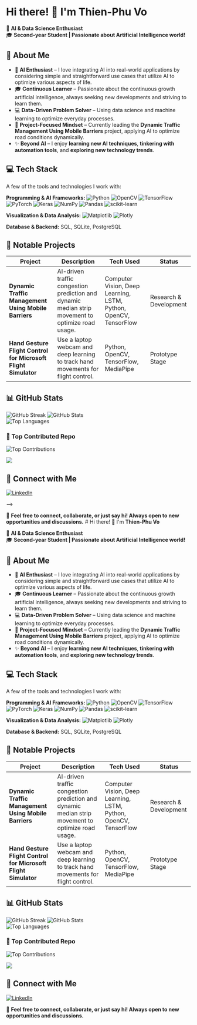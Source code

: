 # Hi there! 👋 I'm **Thien-Phu Vo** 

🚀 **AI & Data Science Enthusiast**  
🎓 **Second-year Student | Passionate about Artificial Intelligence world!**  


## 🔹 About Me  
- 🧠 **AI Enthusiast** – I love integrating AI into real-world applications by considering simple and straightforward use cases that utilize AI to optimize various aspects of life.  
- 🎓 **Continuous Learner** – Passionate about the continuous growth artificial intelligence, always seeking new developments and striving to learn them.  
- 💻 **Data-Driven Problem Solver** – Using data science and machine learning to optimize everyday processes.  
- 🚀 **Project-Focused Mindset** – Currently leading the **Dynamic Traffic Management Using Mobile Barriers** project, applying AI to optimize road conditions dynamically.  
- ✨ **Beyond AI** – I enjoy **learning new AI techniques**, **tinkering with automation tools**, and **exploring new technology trends**.  



## 💻 Tech Stack  
A few of the tools and technologies I work with:  

**Programming & AI Frameworks:** 
![Python](https://img.shields.io/badge/python-3670A0?style=for-the-badge&logo=python&logoColor=ffdd54) ![OpenCV](https://img.shields.io/badge/opencv-%23white.svg?style=for-the-badge&logo=opencv&logoColor=white) ![TensorFlow](https://img.shields.io/badge/TensorFlow-%23FF6F00.svg?style=for-the-badge&logo=TensorFlow&logoColor=white) ![PyTorch](https://img.shields.io/badge/PyTorch-%23EE4C2C.svg?style=for-the-badge&logo=PyTorch&logoColor=white) ![Keras](https://img.shields.io/badge/Keras-%23D00000.svg?style=for-the-badge&logo=Keras&logoColor=white) ![NumPy](https://img.shields.io/badge/numpy-%23013243.svg?style=for-the-badge&logo=numpy&logoColor=white) ![Pandas](https://img.shields.io/badge/pandas-%23150458.svg?style=for-the-badge&logo=pandas&logoColor=white) ![scikit-learn](https://img.shields.io/badge/scikit--learn-%23F7931E.svg?style=for-the-badge&logo=scikit-learn&logoColor=white)  

**Visualization & Data Analysis:** 
![Matplotlib](https://img.shields.io/badge/Matplotlib-%23ffffff.svg?style=for-the-badge&logo=Matplotlib&logoColor=black) ![Plotly](https://img.shields.io/badge/Plotly-%233F4F75.svg?style=for-the-badge&logo=plotly&logoColor=white)  

**Database & Backend:** SQL, SQLite, PostgreSQL  



## 📂 Notable Projects  

| Project | Description | Tech Used | Status |
|---------|------------|-----------|--------|
| **Dynamic Traffic Management Using Mobile Barriers** | AI-driven traffic congestion prediction and dynamic median strip movement to optimize road usage. | Computer Vision, Deep Learning, LSTM, Python, OpenCV, TensorFlow | Research & Development |
| **Hand Gesture Flight Control for Microsoft Flight Simulator** | Use a laptop webcam and deep learning to track hand movements for flight control. | Python, OpenCV, TensorFlow, MediaPipe | Prototype Stage |



## 📊 GitHub Stats  
![GitHub Streak](https://github-readme-streak-stats.herokuapp.com/?user=phuvo05&theme=dark&hide_border=false) ![GitHub Stats](https://github-readme-stats.vercel.app/api?username=phuvo05&theme=dark&hide_border=false&include_all_commits=true&count_private=true)    
![Top Languages](https://github-readme-stats.vercel.app/api/top-langs/?username=phuvo05&theme=dark&hide_border=false&layout=compact)  

### 💪 Top Contributed Repo  
![Top Contributions](https://github-contributor-stats.vercel.app/api?username=phuvo05&limit=5&theme=dark&combine_all_yearly_contributions=true)  

[![](https://visitcount.itsvg.in/api?id=phuvo05&icon=0&color=13)](https://visitcount.itsvg.in)  



## 🔹 Connect with Me  

[![LinkedIn](https://img.shields.io/badge/LinkedIn-%230077B5.svg?logo=linkedin&logoColor=white)](https://www.linkedin.com/in/phu-vo-3a36621ab/)  
<!-- [![Stack Overflow](https://img.shields.io/badge/-Stackoverflow-FE7A16?logo=stack-overflow&logoColor=white)](https://stackoverflow.com/users/25495769)  
<!-- [![YouTube](https://img.shields.io/badge/YouTube-%23FF0000.svg?logo=YouTube&logoColor=white)](https://youtube.com/@hei_isme)   -->
<!-- [![Instagram](https://img.shields.io/badge/Instagram-%23E4405F.svg?logo=Instagram&logoColor=white)](https://instagram.com/hei.isme)   --> -->

📩 **Feel free to connect, collaborate, or just say hi! Always open to new opportunities and discussions.**  # Hi there! 👋 I'm **Thien-Phu Vo** 

🚀 **AI & Data Science Enthusiast**  
🎓 **Second-year Student | Passionate about Artificial Intelligence world!**  


## 🔹 About Me  
- 🧠 **AI Enthusiast** – I love integrating AI into real-world applications by considering simple and straightforward use cases that utilize AI to optimize various aspects of life.  
- 🎓 **Continuous Learner** – Passionate about the continuous growth artificial intelligence, always seeking new developments and striving to learn them.  
- 💻 **Data-Driven Problem Solver** – Using data science and machine learning to optimize everyday processes.  
- 🚀 **Project-Focused Mindset** – Currently leading the **Dynamic Traffic Management Using Mobile Barriers** project, applying AI to optimize road conditions dynamically.  
- ✨ **Beyond AI** – I enjoy **learning new AI techniques**, **tinkering with automation tools**, and **exploring new technology trends**.  



## 💻 Tech Stack  
A few of the tools and technologies I work with:  

**Programming & AI Frameworks:** 
![Python](https://img.shields.io/badge/python-3670A0?style=for-the-badge&logo=python&logoColor=ffdd54) ![OpenCV](https://img.shields.io/badge/opencv-%23white.svg?style=for-the-badge&logo=opencv&logoColor=white) ![TensorFlow](https://img.shields.io/badge/TensorFlow-%23FF6F00.svg?style=for-the-badge&logo=TensorFlow&logoColor=white) ![PyTorch](https://img.shields.io/badge/PyTorch-%23EE4C2C.svg?style=for-the-badge&logo=PyTorch&logoColor=white) ![Keras](https://img.shields.io/badge/Keras-%23D00000.svg?style=for-the-badge&logo=Keras&logoColor=white) ![NumPy](https://img.shields.io/badge/numpy-%23013243.svg?style=for-the-badge&logo=numpy&logoColor=white) ![Pandas](https://img.shields.io/badge/pandas-%23150458.svg?style=for-the-badge&logo=pandas&logoColor=white) ![scikit-learn](https://img.shields.io/badge/scikit--learn-%23F7931E.svg?style=for-the-badge&logo=scikit-learn&logoColor=white)  

**Visualization & Data Analysis:** 
![Matplotlib](https://img.shields.io/badge/Matplotlib-%23ffffff.svg?style=for-the-badge&logo=Matplotlib&logoColor=black) ![Plotly](https://img.shields.io/badge/Plotly-%233F4F75.svg?style=for-the-badge&logo=plotly&logoColor=white)  

**Database & Backend:** SQL, SQLite, PostgreSQL  



## 📂 Notable Projects  

| Project | Description | Tech Used | Status |
|---------|------------|-----------|--------|
| **Dynamic Traffic Management Using Mobile Barriers** | AI-driven traffic congestion prediction and dynamic median strip movement to optimize road usage. | Computer Vision, Deep Learning, LSTM, Python, OpenCV, TensorFlow | Research & Development |
| **Hand Gesture Flight Control for Microsoft Flight Simulator** | Use a laptop webcam and deep learning to track hand movements for flight control. | Python, OpenCV, TensorFlow, MediaPipe | Prototype Stage |



## 📊 GitHub Stats  
![GitHub Streak](https://github-readme-streak-stats.herokuapp.com/?user=phuvo05&theme=dark&hide_border=false) ![GitHub Stats](https://github-readme-stats.vercel.app/api?username=phuvo05&theme=dark&hide_border=false&include_all_commits=true&count_private=true)    
![Top Languages](https://github-readme-stats.vercel.app/api/top-langs/?username=phuvo05&theme=dark&hide_border=false&layout=compact)  

### 💪 Top Contributed Repo  
![Top Contributions](https://github-contributor-stats.vercel.app/api?username=phuvo05&limit=5&theme=dark&combine_all_yearly_contributions=true)  

[![](https://visitcount.itsvg.in/api?id=phuvo05&icon=0&color=13)](https://visitcount.itsvg.in)  



## 🔹 Connect with Me  

[![LinkedIn](https://img.shields.io/badge/LinkedIn-%230077B5.svg?logo=linkedin&logoColor=white)](https://www.linkedin.com/in/phu-vo-3a36621ab/)  
<!-- [![Stack Overflow](https://img.shields.io/badge/-Stackoverflow-FE7A16?logo=stack-overflow&logoColor=white)](https://stackoverflow.com/users/25495769)  
[![YouTube](https://img.shields.io/badge/YouTube-%23FF0000.svg?logo=YouTube&logoColor=white)](https://youtube.com/@hei_isme)  
[![Instagram](https://img.shields.io/badge/Instagram-%23E4405F.svg?logo=Instagram&logoColor=white)](https://instagram.com/hei.isme)   -->

📩 **Feel free to connect, collaborate, or just say hi! Always open to new opportunities and discussions.**  
